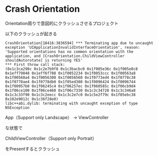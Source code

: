 # Crash Orientation

Orientation周りで意図的にクラッシュさせるプロジェクト

以下のクラッシュが起きる

```
CrashOrientation[18416:3836594] *** Terminating app due to uncaught exception 'UIApplicationInvalidInterfaceOrientation', reason: 'Supported orientations has no common orientation with the application, and [CrashOrientation.ChildViewController shouldAutorotate] is returning YES'
*** First throw call stack:
(0x1c3ca298c 0x1c2e7b9f8 0x1c3bacbc0 0x1f005e36c 0x1f005e8c8 0x1eff79048 0x1eff6f708 0x1f0052234 0x1f0053ccc 0x1f00563a8 0x1f00568a4 0x1f0056300 0x1f0056560 0x1f0773ed4 0x1f0778c38 0x1f0778ae4 0x1f0778db0 0x1f05ed300 0x1f0096424 0x1f0096744 0x1f00957b0 0x1f06245c4 0x1f06257ec 0x1f060585c 0x1f06cb9d4 0x1f06ce100 0x1f06ce460 0x1f06c7330 0x1c3c34728 0x1c3c346a8 0x1c3c33f90 0x1c3c2eecc 0x1c3c2e7c0 0x1c5e2f79c 0x1f05ebc38 0x102e9012c 0x1c36f28e0)
libc++abi.dylib: terminating with uncaught exception of type NSException
```

App（Support only Landscape） -> ViewController

な状態で

ChildViewController（Support only Portrait）

をPresentするとクラッシュ
